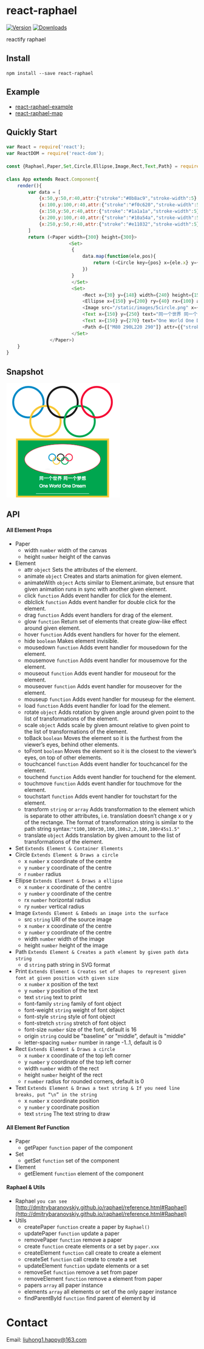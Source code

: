 # react-raphael

[![Version](https://img.shields.io/npm/v/react-raphael.svg)](https://www.npmjs.com/package/react-raphael)
[![Downloads](https://img.shields.io/npm/dt/react-raphael.svg)](https://www.npmjs.com/package/react-raphael)

reactify raphael

## Install

	npm install --save react-raphael

## Example

- [react-raphael-example](https://github.com/liuhong1happy/react-raphael-example)
- [react-raphael-map](https://github.com/liuhong1happy/react-raphael-map)

## Quickly Start

```js
var React = require('react');
var ReactDOM = require('react-dom');

const {Raphael,Paper,Set,Circle,Ellipse,Image,Rect,Text,Path} = require('react-raphael');

class App extends React.Component{
    render(){
        var data = [
            {x:50,y:50,r:40,attr:{"stroke":"#0b8ac9","stroke-width":5},animate:Raphael.animation({cx:60},500,"<>")},
            {x:100,y:100,r:40,attr:{"stroke":"#f0c620","stroke-width":5},animate:Raphael.animation({cx:105},500,"<>")},
            {x:150,y:50,r:40,attr:{"stroke":"#1a1a1a","stroke-width":5}},
            {x:200,y:100,r:40,attr:{"stroke":"#10a54a","stroke-width":5},animate:Raphael.animation({cx:195},500,"<>")},
            {x:250,y:50,r:40,attr:{"stroke":"#e11032","stroke-width":5},animate:Raphael.animation({cx:240},500,"<>")}
        ]
        return (<Paper width={300} height={300}>
                       <Set>    
                        {
                            data.map(function(ele,pos){
                                return (<Circle key={pos} x={ele.x} y={ele.y} r={ele.r} attr={ele.attr} animate={ele.animate}/>)
                            })
                        }
                        </Set>
						<Set>
                            <Rect x={30} y={148} width={240} height={150} attr={{"fill":"#10a54a","stroke":"#f0c620","stroke-width":5}}/>
							<Ellipse x={150} y={200} ry={40} rx={100} attr={{"fill":"#fff","stroke":"#e11032"}} glow={{width:100,fill:true,color:"#e11032",opacity:1}}/>
                            <Image src="/static/images/5circle.png" x={100} y={170} width={90} height={60} />
							<Text x={150} y={250} text="同一个世界 同一个梦想" attr={{"fill":"#fff"}}/>
							<Text x={150} y={270} text="One World One Dream" attr={{"fill":"#fff"}}/>
							<Path d={["M80 290L220 290"]} attr={{"stroke":"#fff"}}/>
						</Set>
                </Paper>)
    }
}
```

## Snapshot

![snapshot.png](snapshot.png)

## API

#### All Element Props

- Paper 
    - width `number` width of the canvas
    - height  `number` height of the canvas
- Element
	- attr `object` Sets the attributes of the element.
	- animate `object` Creates and starts animation for given element.
	- animateWith `object` Acts similar to Element.animate, but ensure that given animation runs in sync with another given element.
	- click `function` Adds event handler for click for the element.
	- dblclick `function` Adds event handler for double click for the element.
	- drag `function` Adds event handlers for drag of the element.
	- glow `function` Return set of elements that create glow-like effect around given element.
	- hover `function` Adds event handlers for hover for the element.
	- hide `boolean` Makes element invisible. 
	- mousedown `function` Adds event handler for mousedown for the element.
	- mousemove `function` Adds event handler for mousemove for the element.
	- mouseout `function` Adds event handler for mouseout for the element.
	- mouseover `function` Adds event handler for mouseover for the element.
	- mouseup `function` Adds event handler for mouseup for the element.
    - load `function` Adds event handler for load for the element.
	- rotate `object` Adds rotation by given angle around given point to the list of transformations of the element.
	- scale `object` Adds scale by given amount relative to given point to the list of transformations of the element.
	- toBack `boolean` Moves the element so it is the furthest from the viewer’s eyes, behind other elements.
	- toFront `boolean` Moves the element so it is the closest to the viewer’s eyes, on top of other elements.
	- touchcancel `function` Adds event handler for touchcancel for the element.
	- touchend `function` Adds event handler for touchend for the element.
	- touchmove `function` Adds event handler for touchmove for the element.
	- touchstart `function` Adds event handler for touchstart for the element.
	- transform `string` or `array` Adds transformation to the element which is separate to other attributes, i.e. translation doesn’t change x or y of the rectange. The format of transformation string is similar to the path string syntax:`"t100,100r30,100,100s2,2,100,100r45s1.5"`
	- translate `object` Adds translation by given amount to the list of transformations of the element.
- Set `Extends Element & Container Elements`
- Circle  `Extends Element & Draws a circle`
    - x `number` x coordinate of the centre
    - y `number` y coordinate of the centre
    - r `number` radius
- Ellipse `Extends Element & Draws a ellipse`
    - x `number` x coordinate of the centre
    - y `number` y coordinate of the centre
    - rx `number` horizontal radius
	- ry `number` vertical radius
- Image `Extends Element & Embeds an image into the surface`
	- src `string` URI of the source image
    - x `number` x coordinate of the centre
    - y `number` y coordinate of the centre
    - width `number` width of the image
	- height `number` height of the image
- Path `Extends Element & Creates a path element by given path data string`
    - d `string` path string in SVG format
- Print `Extends Element & Creates set of shapes to represent given font at given position with given size`
    - x `number` x position of the text
    - y `number` y position of the text
    - text `string` text to print
    - font-family `string` family of font object
    - font-weight `string` weight of font object
    - font-style `string` style of font object
    - font-stretch `string` stretch of font object
    - font-size `number` size of the font, default is 16
    - origin `string` could be "baseline" or "middle", default is "middle"
    - letter-spacing `number` number in range -1..1, default is 0
- Rect `Extends Element & Draws a circle`
    - x `number` x coordinate of the top left corner
    - y `number` y coordinate of the top left corner
    - width `number` width of the rect
	- height `number` height of the rect
    - r `number` radius for rounded corners, default is 0
- Text `Extends Element & Draws a text string & If you need line breaks, put “\n” in the string`
    - x `number` x coordinate position
    - y `number` y coordinate position
    - text `string` The text string to draw
	
#### All Element Ref Function

- Paper
	- getPaper `function` paper of the component
- Set
	- getSet `function` set of the component
- Element
	- getElement `function` element of the component

#### Raphael & Utils

- Raphael `you can see ` [http://dmitrybaranovskiy.github.io/raphael/reference.html#Raphael](http://dmitrybaranovskiy.github.io/raphael/reference.html#Raphael)
- Utils
	- createPaper `function` create a paper by `Raphael()`
    - updatePaper `function` update a paper
    - removePaper `function` remove a paper
	- create `function` create elements or a set by `paper.xxx`
	- createElement `function` call create to create a element
	- createSet `function` call create to create a set
    - updateElement `function` update elements or a set 
	- removeSet `function` remove a set from paper 
	- removeElement `function` remove a element from paper 
	- papers `array` all paper instance
	- elements `array` all elements or set of the only paper instance
    - findParentById `function` find parent of element by id
	
# Contact

Email: [liuhong1.happy@163.com](mailto:liuhong1.happy@163.com)